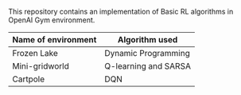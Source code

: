 This repository contains an implementation of Basic RL algorithms in OpenAI Gym environment.

| Name of environment | Algorithm used | 
|------|------|
|Frozen Lake| Dynamic Programming| 
|Mini-gridworld | Q-learning and SARSA | 
| Cartpole | DQN | 

